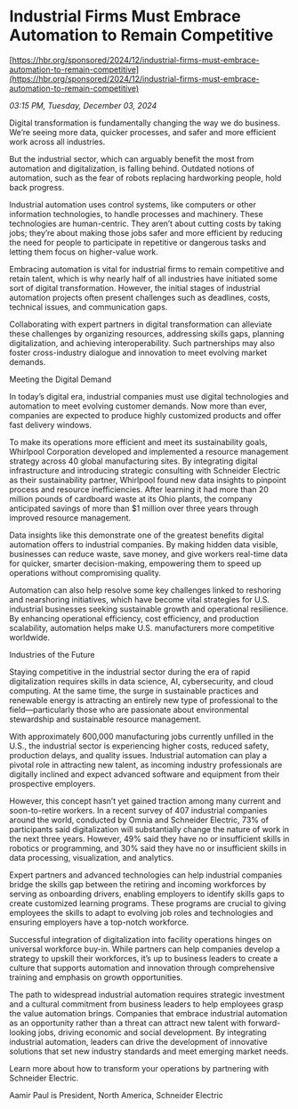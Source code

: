 # Industrial Firms Must Embrace Automation to Remain Competitive

[https://hbr.org/sponsored/2024/12/industrial-firms-must-embrace-automation-to-remain-competitive](https://hbr.org/sponsored/2024/12/industrial-firms-must-embrace-automation-to-remain-competitive)

*03:15 PM, Tuesday, December 03, 2024*

Digital transformation is fundamentally changing the way we do business. We’re seeing more data, quicker processes, and safer and more efficient work across all industries.

But the industrial sector, which can arguably benefit the most from automation and digitalization, is falling behind. Outdated notions of automation, such as the fear of robots replacing hardworking people, hold back progress.

Industrial automation uses control systems, like computers or other information technologies, to handle processes and machinery. These technologies are human-centric. They aren’t about cutting costs by taking jobs; they’re about making those jobs safer and more efficient by reducing the need for people to participate in repetitive or dangerous tasks and letting them focus on higher-value work.

Embracing automation is vital for industrial firms to remain competitive and retain talent, which is why nearly half of all industries have initiated some sort of digital transformation. However, the initial stages of industrial automation projects often present challenges such as deadlines, costs, technical issues, and communication gaps.

Collaborating with expert partners in digital transformation can alleviate these challenges by organizing resources, addressing skills gaps, planning digitalization, and achieving interoperability. Such partnerships may also foster cross-industry dialogue and innovation to meet evolving market demands.

Meeting the Digital Demand

In today’s digital era, industrial companies must use digital technologies and automation to meet evolving customer demands. Now more than ever, companies are expected to produce highly customized products and offer fast delivery windows.

To make its operations more efficient and meet its sustainability goals, Whirlpool Corporation developed and implemented a resource management strategy across 40 global manufacturing sites. By integrating digital infrastructure and introducing strategic consulting with Schneider Electric as their sustainability partner, Whirlpool found new data insights to pinpoint process and resource inefficiencies. After learning it had more than 20 million pounds of cardboard waste at its Ohio plants, the company anticipated savings of more than $1 million over three years through improved resource management.

Data insights like this demonstrate one of the greatest benefits digital automation offers to industrial companies. By making hidden data visible, businesses can reduce waste, save money, and give workers real-time data for quicker, smarter decision-making, empowering them to speed up operations without compromising quality.

Automation can also help resolve some key challenges linked to reshoring and nearshoring initiatives, which have become vital strategies for U.S. industrial businesses seeking sustainable growth and operational resilience. By enhancing operational efficiency, cost efficiency, and production scalability, automation helps make U.S. manufacturers more competitive worldwide.

Industries of the Future

Staying competitive in the industrial sector during the era of rapid digitalization requires skills in data science, AI, cybersecurity, and cloud computing. At the same time, the surge in sustainable practices and renewable energy is attracting an entirely new type of professional to the field—particularly those who are passionate about environmental stewardship and sustainable resource management.

With approximately 600,000 manufacturing jobs currently unfilled in the U.S., the industrial sector is experiencing higher costs, reduced safety, production delays, and quality issues. Industrial automation can play a pivotal role in attracting new talent, as incoming industry professionals are digitally inclined and expect advanced software and equipment from their prospective employers.

However, this concept hasn’t yet gained traction among many current and soon-to-retire workers. In a recent survey of 407 industrial companies around the world, conducted by Omnia and Schneider Electric, 73% of participants said digitalization will substantially change the nature of work in the next three years. However, 49% said they have no or insufficient skills in robotics or programming, and 30% said they have no or insufficient skills in data processing, visualization, and analytics.

Expert partners and advanced technologies can help industrial companies bridge the skills gap between the retiring and incoming workforces by serving as onboarding drivers, enabling employers to identify skills gaps to create customized learning programs. These programs are crucial to giving employees the skills to adapt to evolving job roles and technologies and ensuring employers have a top-notch workforce.

Successful integration of digitalization into facility operations hinges on universal workforce buy-in. While partners can help companies develop a strategy to upskill their workforces, it’s up to business leaders to create a culture that supports automation and innovation through comprehensive training and emphasis on growth opportunities.

The path to widespread industrial automation requires strategic investment and a cultural commitment from business leaders to help employees grasp the value automation brings. Companies that embrace industrial automation as an opportunity rather than a threat can attract new talent with forward-looking jobs, driving economic and social development. By integrating industrial automation, leaders can drive the development of innovative solutions that set new industry standards and meet emerging market needs.

Learn more about how to transform your operations by partnering with Schneider Electric.

Aamir Paul is President, North America, Schneider Electric

